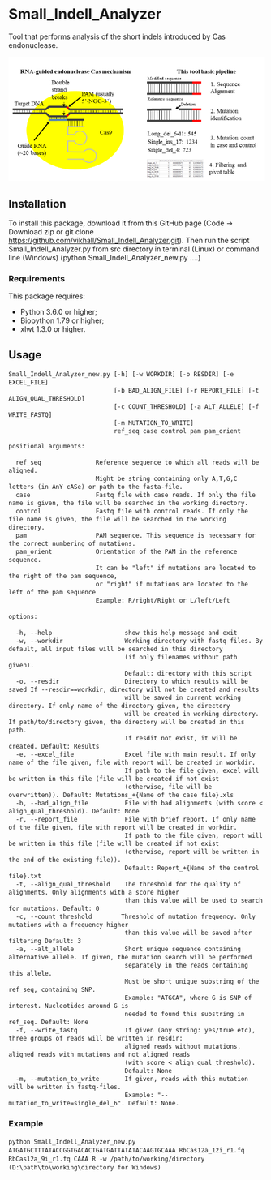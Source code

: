 # Small_Indell_Analyzer
Tool that performs analysis of the short indels introduced by Cas endonuclease. 
<p align="center">
  <img src="SIA.png" width="900" title="hover text">
</p>


## Installation
To install this package, download it from this GitHub page (Code -> Download zip or git clone https://github.com/vikhall/Small_Indell_Analyzer.git). Then run the script Small_Indell_Analyzer.py from src directory in terminal (Linux) or command line (Windows) (python Small_Indell_Analyzer_new.py ....)

### Requirements
This package requires: 
* Python 3.6.0 or higher;
* Biopython 1.79 or higher;
* xlwt 1.3.0 or higher.

## Usage
```
Small_Indell_Analyzer_new.py [-h] [-w WORKDIR] [-o RESDIR] [-e EXCEL_FILE] 
                             [-b BAD_ALIGN_FILE] [-r REPORT_FILE] [-t ALIGN_QUAL_THRESHOLD] 
                             [-с COUNT_THRESHOLD] [-a ALT_ALLELE] [-f WRITE_FASTQ] 
                             [-m MUTATION_TO_WRITE] 
                             ref_seq case control pam pam_orient
```
```
positional arguments:

  ref_seq               Reference sequence to which all reads will be aligned. 
                        Might be string containing only A,T,G,C letters (in AnY cASe) or path to the fasta-file.
  case                  Fastq file with case reads. If only the file name is given, the file will be searched in the working directory.
  control               Fastq file with control reads. If only the file name is given, the file will be searched in the working directory.
  pam                   PAM sequence. This sequence is necessary for the correct numbering of mutations.
  pam_orient            Orientation of the PAM in the reference sequence. 
                        It can be "left" if mutations are located to the right of the pam sequence, 
                        or "right" if mutations are located to the left of the pam sequence 
                        Example: R/right/Right or L/left/Left
                        
options:

  -h, --help                    show this help message and exit
  -w, --workdir                 Working directory with fastq files. By default, all input files will be searched in this directory 
                                (if only filenames without path given).
                                Default: directory with this script
  -o, --resdir                  Directory to which results will be saved If --resdir==workdir, directory will not be created and results 
                                will be saved in current working directory. If only name of the directory given, the directory 
                                will be created in working directory. If path/to/directory given, the directory will be created in this path. 
                                If resdit not exist, it will be created. Default: Results
  -e, --excel_file              Excel file with main result. If only name of the file given, file with report will be created in workdir.
                                If path to the file given, excel will be written in this file (file will be created if not exist 
                                (otherwise, file will be overwritten)). Default: Mutations_+{Name of the case file}.xls
  -b, --bad_align_file          File with bad alignments (with score < align_qual_threshold). Default: None
  -r, --report_file             File with brief report. If only name of the file given, file with report will be created in workdir. 
                                If path to the file given, report will be written in this file (file will be created if not exist 
                                (otherwise, report will be written in the end of the existing file)).
                                Default: Report_+{Name of the control file}.txt
  -t, --align_qual_threshold    The threshold for the quality of alignments. Only alignments with a score higher 
                                than this value will be used to search for mutations. Default: 0
  -с, --count_threshold        Threshold of mutation frequency. Only mutations with a frequency higher
                                than this value will be saved after filtering Default: 3
  -a, --alt_allele              Short unique sequence containing alternative allele. If given, the mutation search will be performed
                                separately in the reads containing this allele. 
                                Must be short unique substring of the ref_seq, containing SNP. 
                                Example: "ATGCA", where G is SNP of interest. Nucleotides around G is      
                                needed to found this substring in ref_seq. Default: None
  -f, --write_fastq             If given (any string: yes/true etc), three groups of reads will be written in resdir:
                                aligned reads without mutations, aligned reads with mutations and not aligned reads 
                                (with score < align_qual_threshold). 
                                Default: None
  -m, --mutation_to_write       If given, reads with this mutation will be written in fastq-files.
                                Example: "--mutation_to_write=single_del_6". Default: None.
```
### Example

`python Small_Indell_Analyzer_new.py ATGATGCTTTATACCGGTGACACTGATGATTATATACAAGTGCAAA RbCas12a_12i_r1.fq RbCas12a_9i_r1.fq CAAA R -w /path/to/working/directory (D:\path\to\working\directory for Windows)`
